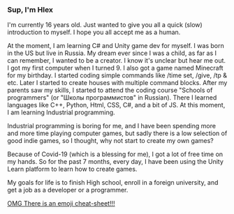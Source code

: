 ### Sup, I'm Hlex
I'm currently 16 years old. Just wanted to give you all a quick (slow) introduction to myself. I hope you all accept me as a human.

At the moment, I am learning C# and Unity game dev for myself.  I was born in the US but live in Russia.  My dream ever since I was a child, as far as I can remember, I wanted to be a creator. I know it's unclear but hear me out. I got my first computer when I turned 9. I also got a game named Minecraft for my birthday. I started coding simple commands like /time set, /give, /tp &amp; etc. Later I started to create houses with multiple command blocks. After my parents saw my skills, I started to attend the coding course "Schools of programmers" (or "Школы программистов" in Russian). There I learned languages like C++, Python, Html, CSS, C#, and a bit of JS. At this moment, I am learning Industrial programming.

Industrial programming is boring for me, and I have been spending more and more time playing computer games, but sadly there is a low selection of good indie games, so I thought, why not start to create my own games?

Because of Covid-19 (which is a blessing for me), I got a lot of free time on my hands. So for the past 7 months, every day,  I have been using the Unity Learn platform to learn how to create games. 

My goals for life is to finish High school, enroll in a foreign university, and get a job as a developer or a programmer.

[OMG There is an emoji cheat-sheet!!!](https://github.com/ikatyang/emoji-cheat-sheet/blob/master/README.md)
